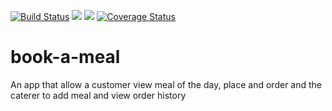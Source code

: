 [![Build Status](https://travis-ci.org/cwizard2011/book-a-meal.svg?branch=master)](https://travis-ci.org/cwizard2011/book-a-meal)
<a href="https://codeclimate.com/github/codeclimate/codeclimate/maintainability"><img src="https://api.codeclimate.com/v1/badges/a99a88d28ad37a79dbf6/maintainability" /></a>
<a href="https://codeclimate.com/github/codeclimate/codeclimate/test_coverage"><img src="https://api.codeclimate.com/v1/badges/a99a88d28ad37a79dbf6/test_coverage" /></a>
[![Coverage Status](https://coveralls.io/repos/github/cwizard2011/book-a-meal/badge.svg?branch=master)](https://coveralls.io/github/cwizard2011/book-a-meal?branch=master)
# book-a-meal
An app that allow a customer view meal of the day, place and order and the caterer to add meal and view order history
